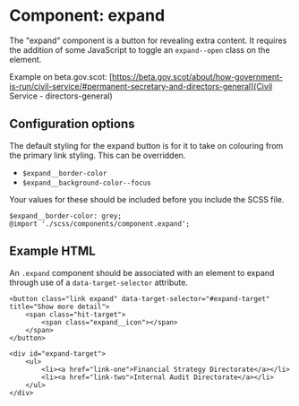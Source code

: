 # Component: expand

The "expand" component is a button for revealing extra content. It requires the addition of some JavaScript to toggle an `expand--open` class on the element.

Example on beta.gov.scot: [https://beta.gov.scot/about/how-government-is-run/civil-service/#permanent-secretary-and-directors-general](Civil Service - directors-general)

## Configuration options

The default styling for the expand button is for it to take on colouring from the primary link styling. This can be overridden.

* `$expand__border-color`
* `$expand__background-color--focus`

Your values for these should be included before you include the SCSS file.

    $expand__border-color: grey;
    @import './scss/components/component.expand';

## Example HTML

An `.expand` component should be associated with an element to expand through use of a `data-target-selector` attribute.

    <button class="link expand" data-target-selector="#expand-target" title="Show more detail">
        <span class="hit-target">
            <span class="expand__icon"></span>
        </span>
    </button>

    <div id="expand-target">
        <ul>
            <li><a href="link-one">Financial Strategy Directorate</a></li>
            <li><a href="link-two">Internal Audit Directorate</a></li>
        </ul>
    </div>
